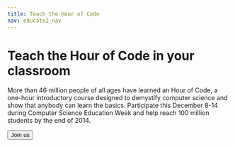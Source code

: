 ```yaml
---
title: Teach the Hour of Code
nav: educate2_nav
---
```


# Teach the Hour of Code in your classroom

More than 46 million people of all ages have learned an Hour of Code, a one-hour introductory course designed to demystify computer science and show that anybody can learn the basics. Participate this December 8-14 during Computer Science Education Week and help reach 100 million students by the end of 2014.

[<button>Join us</button>](http://hourofcode.com)

